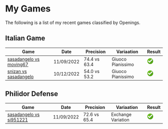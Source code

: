 # My Games

The following is a list of my recent games classified by Openings.

## Italian Game

| Game | Date | Precision | Variaation |Result |
|------|------|-----------|------------|-------|
| [sasadangelo vs moving67](https://www.chess.com/game/live/61717857263) | 11/09/2022 | 74.4 vs 63.4 | Giuoco Pianissimo | ![Win](img/win.png) |
| [snizan vs sasadangelo](https://www.chess.com/game/live/59314790765) | 10/12/2022 | 54.0 vs 53.2 | Giuoco Pianissimo | ![Win](img/win.png) |

## Philidor Defense

| Game | Date | Precision | Variaation |Result |
|------|------|-----------|------------|-------|
| [sasadangelo vs si951221](https://www.chess.com/game/live/61718421877) | 11/09/2022 | 72.6 vs 65.4 | Exchange Variation | ![Win](img/win.png) |

